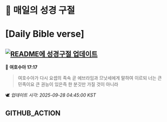 # 🙏 매일의 성경 구절
# [Daily Bible verse]
## [![README에 성경구절 업데이트](https://github.com/DONGSUKA/first_test/actions/workflows/update-readme-bible.yml/badge.svg)](https://github.com/DONGSUKA/first_test/actions/workflows/update-readme-bible.yml)
<!-- START_BIBLE_VERSE -->
📖 **여호수아 17:17**
> 여호수아가 다시 요셉의 족속 곧 에브라임과 므낫세에게 말하여 이르되 너는 큰 민족이요 큰 권능이 있은즉 한 분깃만 가질 것이 아니라

🕊️ _업데이트 시각: 2025-09-28 04:45:00 KST_
  <!-- END_BIBLE_VERSE -->
## GITHUB_ACTION
